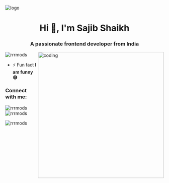 ![logo](https://github.com/RRRMODS/RRRMODS-/blob/main/1691833269507.png)
<h1 align="center">Hi 👋, I'm Sajib Shaikh</h1>
<h3 align="center">A passionate frontend developer from India</h3>

<img align="right" alt="coding" width="400" src="https://user-images.githubusercontent.com/55389276/140866485-8fb1c876-9a8f-4d6a-98dc-08c4981eaf70.gif">

<p align="left"> <img src="https://komarev.com/ghpvc/?username=rrrmods&label=Profile%20views&color=0e75b6&style=flat" alt="rrrmods" /> </p>

- ⚡ Fun fact **I am funny 😅**

<h3 align="left">Connect with me:</h3>
<p align="left">
</p>

<p><img align="left" src="https://github-readme-stats.vercel.app/api/top-langs?username=rrrmods&show_icons=true&locale=en&layout=compact" alt="rrrmods" /></p>

<p>&nbsp;<img align="center" src="https://github-readme-stats.vercel.app/api?username=rrrmods&show_icons=true&locale=en" alt="rrrmods" /></p>

<p><img align="center" src="https://github-readme-streak-stats.herokuapp.com/?user=rrrmods&" alt="rrrmods" /></p>
